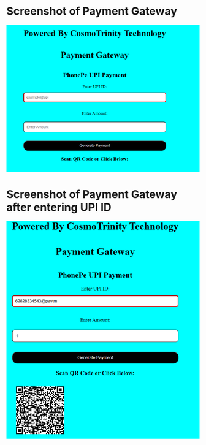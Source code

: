 # Screenshot of Payment Gateway
<img src="image.png" alt="">
<h1> Screenshot of Payment Gateway after entering UPI ID </h1>
<img src="image1.png" alt="">
